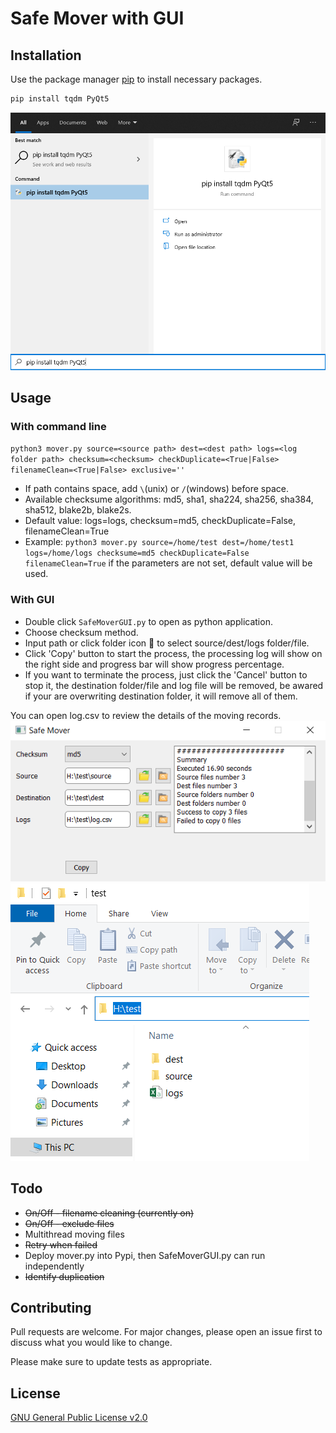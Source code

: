 # Safe Mover with GUI


## Installation

Use the package manager [pip](https://pip.pypa.io/en/stable/) to install necessary packages. 

```bash
pip install tqdm PyQt5
```
![image](img/package.png)
## Usage
### With command line
`python3 mover.py source=<source path> dest=<dest path> logs=<log folder path> checksum=<checksum> checkDuplicate=<True|False> filenameClean=<True|False> exclusive=''`
- If path contains space, add `\`(unix) or `/`(windows) before space.
- Available checksume algorithms: md5, sha1, sha224, sha256, sha384, sha512, blake2b, blake2s.
- Default value: logs=logs, checksum=md5, checkDuplicate=False, filenameClean=True
- Example: `python3 mover.py source=/home/test dest=/home/test1 logs=/home/logs checksume=md5 checkDuplicate=False filenameClean=True` if the parameters are not set, default value will be used.
### With GUI
- Double click `SafeMoverGUI.py` to open as python application. 
- Choose checksum method.
- Input path or click folder icon 📁 to select source/dest/logs folder/file. 
- Click 'Copy' button to start the process, the processing log will show on the right side and progress bar will show progress percentage. 
- If you want to terminate the process, just click the 'Cancel' button to stop it, the destination folder/file and log file will be removed, be awared if your are overwriting destination folder, it will remove all of them.

You can open log.csv to review the details of the moving records. 
![image](img/SafeMover.png)
![image](img/FileStructure.png)

## Todo
- ~~On/Off - filename cleaning (currently on)~~
- ~~On/Off - exclude files~~
- Multithread moving files
- ~~Retry when failed~~
- Deploy mover.py into Pypi, then SafeMoverGUI.py can run independently
- ~~Identify duplication~~

## Contributing
Pull requests are welcome. For major changes, please open an issue first to discuss what you would like to change.

Please make sure to update tests as appropriate.

## License
[GNU General Public License v2.0](https://choosealicense.com/licenses/gpl-2.0/)